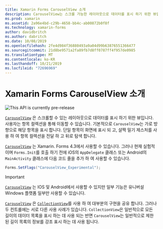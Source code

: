 ```yaml
---
title: Xamarin Forms CarouselView 소개
description: CarouselView는 스크롤 가능한 레이아웃으로 데이터를 표시 하기 위한 뷰입니다. 사용자는 항목 컬렉션을 통해 이동할 수 있습니다.
ms.prod: xamarin
ms.assetid: 2a96e4bd-c29b-4658-bb4c-ab00872b0f8f
ms.technology: xamarin-forms
author: davidbritch
ms.author: dabritch
ms.date: 10/08/2019
ms.openlocfilehash: 2fe4d984f36880493a9a04d99b63876551366477
ms.sourcegitcommit: 21d8be9571a2fa89fb7d8ff0787ff4f957de0985
ms.translationtype: MT
ms.contentlocale: ko-KR
ms.lasthandoff: 10/21/2019
ms.locfileid: "72696969"
---
```

# <a name="xamarinforms-carouselview-introduction"></a>Xamarin Forms CarouselView 소개

![](~/media/shared/preview.png "This API is currently pre-release")

[`CarouselView`](xref:Xamarin.Forms.CarouselView) 은 스크롤할 수 있는 레이아웃으로 데이터를 표시 하기 위한 뷰입니다. 사용자는 항목 컬렉션을 통해 이동할 수 있습니다. 기본적으로 `CarouselView`는 가로 방향으로 해당 항목을 표시 합니다. 단일 항목이 화면에 표시 되 고, 살짝 밀기 제스처를 사용 하 여 항목 컬렉션을 전달 하 고 뒤로 탐색 합니다.

[`CarouselView`](xref:Xamarin.Forms.CarouselView) 는 Xamarin. Forms 4.3에서 사용할 수 있습니다. 그러나 현재 실험적 이며 `Forms.Init`를 호출 하기 전에 iOS의 `AppDelegate` 클래스 또는 Android의 `MainActivity` 클래스에 다음 코드 줄을 추가 하 여 사용할 수 있습니다.

```csharp
Forms.SetFlags("CarouselView_Experimental");
```

> [!IMPORTANT]
> [`CarouselView`](xref:Xamarin.Forms.CarouselView) 는 IOS 및 Android에서 사용할 수 있지만 일부 기능은 유니버설 Windows 플랫폼 일부만 사용할 수 있습니다.

[`CarouselView`](xref:Xamarin.Forms.CarouselView) 은 [`CollectionView`](xref:Xamarin.Forms.CollectionView)를 사용 하 여 대부분의 구현을 공유 합니다. 그러나 두 컨트롤에는 서로 다른 사용 사례가 있습니다. `CollectionView`은 일반적으로 모든 길이의 데이터 목록을 표시 하는 데 사용 되는 반면 `CarouselView`는 일반적으로 제한 된 길이 목록의 정보를 강조 표시 하는 데 사용 됩니다.
